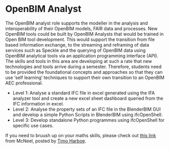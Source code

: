 # OpenBIM Analyst

The OpenBIM analyst role supports the modeller in the analysis and interoperability of their OpenBIM models, FAIR data and processes. New OpenBIM tools could be built by OpenBIM Analysts that would be trained in Open BIM tool development.  This would support the transition from file based information exchange, to the streaming and reframing of data services such as Speckle and the querying of OpenBIM data using OpenBIM analytical tools via an application programming interface (API). The skills and tools in this area are developing at such a rate that new technologies and tools arrive during a semester. Therefore, students need to be provided the foundational concepts and approaches so that they can use ‘self learning’ techniques to support their own transition to an OpenBIM AEC professional.
* Level 1: Analyse a standard IFC file in excel generated using the IFA analyzer tool and create a new excel sheet dashboard queried from the IFC information in excel.
* Level 2: Analyse the property sets of an IFC file in the BlenderBIM GUI and develop a simple Python Scripts in BlenderBIM using ifcOpenShell.
* Level 3: Develop standalone Python programmes using ifcOpenShell for specific use cases.

If you need to bruush up on your maths skills, please check out [this link](https://www.rhino3d.com/download/rhino/6/essentialmathematics/) from McNeel, posted by [Timo Harboe](linkedin.com/in/timohn).
